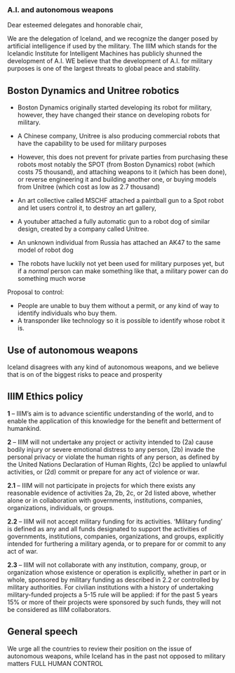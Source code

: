 
### A.I. and autonomous weapons
Dear esteemed delegates and honorable chair,

We are the delegation of Iceland, and we recognize the danger posed by artificial intelligence if used by the military.
The IIIM which stands for the Icelandic Institute for Intelligent Machines has publicly shunned the development of A.I. 
WE believe that the development of A.I. for military purposes is one of the largest threats to global peace and stability. 




## Boston Dynamics and Unitree robotics

 - Boston Dynamics originally started developing its robot for military, however, they have changed their stance on developing robots for military.
 
 - A Chinese company, Unitree is also producing commercial robots that have the capability to be used for military purposes	
 
- However, this does not prevent for private parties from purchasing these robots most notably the SPOT (from Boston Dynamics) robot (which costs 75 thousand), and attaching weapons to it (which has been done), or reverse engineering it and building another one, or buying models from Unitree (which cost as low as 2.7 thousand)
	
- An art collective called MSCHF attached a paintball gun to a Spot robot and let users control it, to destroy an art gallery, 
	
- A youtuber attached a fully automatic gun to a robot dog of similar design, created by a company called Unitree.

- An unknown individual from Russia has attached an AK47 to the same model of robot dog
	 
- The robots have luckily not yet been used for military purposes yet, but if a *normal* person can make something like that, a military power can do something much worse

Proposal to control:
 - People are unable to buy them without a permit, or any kind of way to identify individuals who buy them.
 - A transponder like technology so it is possible to identify whose robot it is. 


## Use of autonomous weapons
Iceland disagrees with any kind of autonomous weapons, and we believe that is on of the biggest risks to peace and prosperity


## IIIM Ethics policy
**1** – IIIM’s aim is to advance scientific understanding of the world, and to enable the application of this knowledge for the benefit and betterment of humankind.

**2** – IIIM will not undertake any project or activity intended to (2a) cause bodily injury or severe emotional distress to any person, (2b) invade the personal privacy or violate the human rights of any person, as defined by the United Nations Declaration of Human Rights, (2c) be applied to unlawful activities, or (2d) commit or prepare for any act of violence or war.

**2.1** – IIIM will not participate in projects for which there exists any reasonable evidence of activities 2a, 2b, 2c, or 2d listed above, whether alone or in collaboration with governments, institutions, companies, organizations, individuals, or groups.

**2.2** – IIIM will not accept military funding for its activities. ‘Military funding’ is defined as any and all funds designated to support the activities of governments, institutions, companies, organizations, and groups, explicitly intended for furthering a military agenda, or to prepare for or commit to any act of war.

**2.3** – IIIM will not collaborate with any institution, company, group, or organization whose existence or operation is explicitly, whether in part or in whole, sponsored by military funding as described in 2.2 or controlled by military authorities. For civilian institutions with a history of undertaking military-funded projects a 5-15 rule will be applied: if for the past 5 years 15% or more of their projects were sponsored by such funds, they will not be considered as IIIM collaborators.

## General speech
We urge all the countries to review their position on the issue of autonomous weapons, while Iceland has in the past not opposed to military matters
 FULL HUMAN CONTROL
 